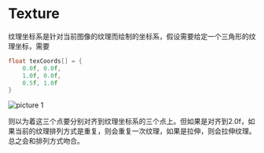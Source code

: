 # Texture

纹理坐标系是针对当前图像的纹理而绘制的坐标系，假设需要给定一个三角形的纹理坐标，需要
```cxx
float texCoords[] = {
    0.0f, 0.0f,
    1.0f, 0.0f,
    0.5f, 1.0f
}
```
![picture 1](../images/d956fda64c5f65af0b1509f3bee6f43b577c09f7e84d6a05ccf5a1d9667258b5.png)  

则以为着这三个点要分别对齐到纹理坐标系的三个点上。但如果是对齐到2.0f，如果当前的纹理排列方式是重复，则会重复一次纹理，如果是拉伸，则会拉伸纹理。总之会和排列方式吻合。